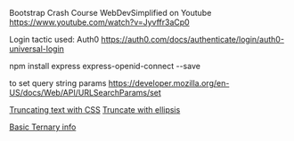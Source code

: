 Bootstrap Crash Course WebDevSimplified on Youtube https://www.youtube.com/watch?v=Jyvffr3aCp0


Login tactic used: Auth0
https://auth0.com/docs/authenticate/login/auth0-universal-login

npm install express express-openid-connect --save


to set query string params
https://developer.mozilla.org/en-US/docs/Web/API/URLSearchParams/set


[Truncating text with CSS](https://www.youtube.com/watch?v=GxpUp0FecEw)
[Truncate with ellipsis](https://www.youtube.com/watch?v=HRBAXPSXfcM)

[Basic Ternary info](https://developer.mozilla.org/en-US/docs/Web/JavaScript/Reference/Operators/Conditional_Operator)